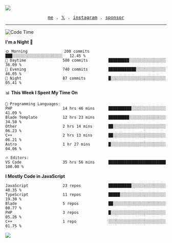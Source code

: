 <img style="bottom: 800px;" src="https://imgur.com/rilHVxA.png"/>
<p align="center">
  <samp>
    <a href="https://fayln.com">me</a> .
    <!-- <a href="https://fayln.com/projects">projects</a> . -->
    <a href="https://go.fayln.com/twitter">𝕏</a> .
    <a href="https://go.fayln.com/instagram">instagram</a> .
<!--     <a href="https://go.fayln.com/polywork">polywork</a> . -->
    <a href="https://github.com/sponsors/faridhnzz">sponsor</a>
  </samp>
</p>

---
<!--START_SECTION:waka-->
![Code Time](http://img.shields.io/badge/Code%20Time-2%2C490%20hrs%2041%20mins-blue)

**I'm a Night 🦉** 

```text
🌞 Morning                200 commits         ███░░░░░░░░░░░░░░░░░░░░░░   12.45 % 
🌆 Daytime                580 commits         █████████░░░░░░░░░░░░░░░░   36.09 % 
🌃 Evening                740 commits         ████████████░░░░░░░░░░░░░   46.05 % 
🌙 Night                  87 commits          █░░░░░░░░░░░░░░░░░░░░░░░░   05.41 % 
```


📊 **This Week I Spent My Time On** 

```text
💬 Programming Languages: 
PHP                      14 hrs 46 mins      ██████████░░░░░░░░░░░░░░░   41.09 % 
Blade Template           12 hrs 23 mins      █████████░░░░░░░░░░░░░░░░   34.50 % 
Other                    2 hrs 14 mins       ██░░░░░░░░░░░░░░░░░░░░░░░   06.23 % 
C++                      2 hrs 13 mins       ██░░░░░░░░░░░░░░░░░░░░░░░   06.21 % 
Astro                    1 hr 27 mins        █░░░░░░░░░░░░░░░░░░░░░░░░   04.06 % 

🔥 Editors: 
VS Code                  35 hrs 56 mins      █████████████████████████   100.00 % 
```

**I Mostly Code in JavaScript** 

```text
JavaScript               23 repos            ██████████░░░░░░░░░░░░░░░   40.35 % 
TypeScript               11 repos            █████░░░░░░░░░░░░░░░░░░░░   19.30 % 
Blade                    5 repos             ██░░░░░░░░░░░░░░░░░░░░░░░   08.77 % 
PHP                      3 repos             █░░░░░░░░░░░░░░░░░░░░░░░░   05.26 % 
C++                      1 repo              ░░░░░░░░░░░░░░░░░░░░░░░░░   01.75 % 
```




<!--END_SECTION:waka-->

![](https://hit.yhype.me/github/profile?user_id=29797712)
